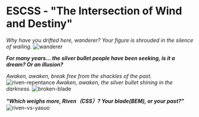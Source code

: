 # ESCSS - "The Intersection of Wind and Destiny"
*Why have you drifted here, wanderer?*
*Your figure is shrouded in the silence of wailing.*
![wanderer](./img/wanderer.png)

***For many years... the silver bullet people have been seeking, is it a dream? Or an illusion?***

*Awaken, awaken, break free from the shackles of the past.*
![riven-repentance](./img/riven-repentance.png)
*Awaken, awaken, the silver bullet shining in the darkness.*
![broken-blade](./img/broken-blade.png)

***"Which weighs more, Riven（CSS）? Your blade(BEM), or your past?"***
![riven-vs-yasuo](./img/riven-vs-yasuo.png)
